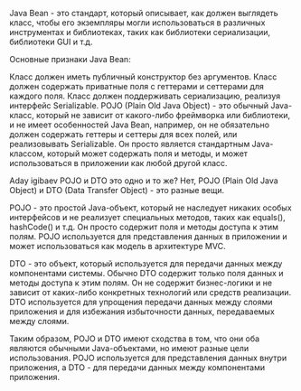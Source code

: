 Java Bean - это стандарт, который описывает, как должен выглядеть класс, чтобы его экземпляры могли использоваться в различных инструментах и библиотеках, таких как библиотеки сериализации, библиотеки GUI и т.д.

Основные признаки Java Bean:

Класс должен иметь публичный конструктор без аргументов.
Класс должен содержать приватные поля с геттерами и сеттерами для каждого поля.
Класс должен поддерживать сериализацию, реализуя интерфейс Serializable.
POJO (Plain Old Java Object) - это обычный Java-класс, который не зависит от какого-либо фреймворка или библиотеки, и не имеет особенностей Java Bean, например, он не обязательно должен содержать геттеры и сеттеры для всех полей, или реализовывать Serializable. Он просто является стандартным Java-классом, который может содержать поля и методы, и может использоваться в приложении как любой другой класс.




Aday igibaev
POJO и DTO это одно и то же?
Нет, POJO (Plain Old Java Object) и DTO (Data Transfer Object) - это разные вещи.

POJO - это простой Java-объект, который не наследует никаких особых интерфейсов и не реализует специальных методов, таких как equals(), hashCode() и т.д. Он просто содержит поля и методы доступа к этим полям. POJO используется для представления данных в приложении и может использоваться как модель в архитектуре MVC.

DTO - это объект, который используется для передачи данных между компонентами системы. Обычно DTO содержит только поля данных и методы доступа к этим полям. Он не содержит бизнес-логики и не зависит от каких-либо конкретных технологий или средств реализации. DTO используется для упрощения передачи данных между слоями приложения и для избежания избыточности данных, передаваемых между слоями.

Таким образом, POJO и DTO имеют сходства в том, что они оба являются обычными Java-объектами, но имеют разные цели использования. POJO используется для представления данных внутри приложения, а DTO - для передачи данных между компонентами приложения.